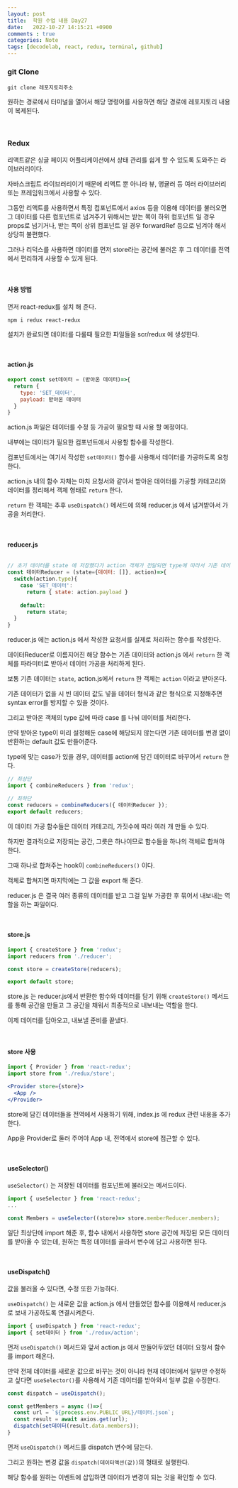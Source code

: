 ```yaml
---
layout: post
title:  학원 수업 내용 Day27
date:   2022-10-27 14:15:21 +0900
comments : true
categories: Note
tags: [decodelab, react, redux, terminal, github]
---
```


### git Clone

```linux
git clone 레포지토리주소
```

원하는 경로에서 터미널을 열어서 해당 명령어를 사용하면 해당 경로에 레포지토리 내용이 복제된다.

<br>

### Redux

리액트같은 싱글 페이지 어플리케이션에서 상태 관리를 쉽게 할 수 있도록 도와주는 라이브러리이다.

자바스크립트 라이브러리이기 때문에 리액트 뿐 아니라 뷰, 앵귤러 등 여러 라이브러리 또는 프레임워크에서 사용할 수 있다.

그동안 리액트를 사용하면서 특정 컴포넌트에서 axios 등을 이용해 데이터를 불러오면 그 데이터를 다른 컴포넌트로 넘겨주기 위해서는 받는 쪽이 하위 컴포넌트 일 경우 props로 넘기거나, 받는 쪽이 상위 컴포넌트 일 경우 forwardRef 등으로 넘겨야 해서 상당히 불편했다.

그러나 리덕스를 사용하면 데이터를 먼저 store라는 공간에 불러온 후 그 데이터를 전역에서 편리하게 사용할 수 있게 된다.

<br>

#### 사용 방법

먼저 react-redux를 설치 해 준다.

```npm
npm i redux react-redux
```

설치가 완료되면 데이터를 다룰때 필요한 파일들을 scr/redux 에 생성한다.

<br>

#### action.js

```javascript
export const set데이터 = (받아온 데이터)=>{
  return {
    type: 'SET_데이터',
    payload: 받아온 데이터
  }
}
```

action.js 파일은 데이터를 수정 등 가공이 필요할 때 사용 할 예정이다.

내부에는 데이터가 필요한 컴포넌트에서 사용할 함수를 작성한다.

컴포넌트에서는 여기서 작성한 `set데이터()` 함수를 사용해서 데이터를 가공하도록 요청한다.

action.js 내의 함수 자체는 마치 요청서와 같아서 받아온 데이터를 가공할 카테고리와 데이터를 정리해서 객체 형태로 `return` 한다.

`return` 한 객체는 추후 `useDispatch()` 메서드에 의해 reducer.js 에서 넘겨받아서 가공을 처리한다.

<br>


#### reducer.js

```javascript

// 초기 데이터를 state 에 저장했다가 action 객체가 전달되면 type에 따라서 기존 데이터 변경
const 데이터Reducer = (state={데이터: []}, action)=>{
  switch(action.type){
    case 'SET_데이터':
      return { state: action.payload }
    
    default:
      return state;
  }
}
```

reducer.js 에는 action.js 에서 작성한 요청서를 실제로 처리하는 함수를 작성한다.

데이터Reducer로 이름지어진 해당 함수는 기존 데이터와 action.js 에서 `return` 한 객체를 파라미터로 받아서 데이터 가공을 처리하게 된다.

보통 기존 데이터는 `state`, action.js에서 `return` 한 객체는 `action` 이라고 받아온다.

기존 데이터가 없을 시 빈 데이터 값도 넣을 데이터 형식과 같은 형식으로 지정해주면 syntax error를 방지할 수 있을 것이다.

그리고 받아온 객체의 type 값에 따라 case 를 나눠 데이터를 처리한다.

만약 받아온 type이 미리 설정해둔 case에 해당되지 않는다면 기존 데이터를 변경 없이 반환하는 default 값도 만들어준다.

type에 맞는 case가 있을 경우, 데이터를 action에 담긴 데이터로 바꾸어서 `return` 한다.

```javascript
// 최상단
import { combineReducers } from 'redux';

// 최하단
const reducers = combineReducers({ 데이터Reducer });
export default reducers;
```

이 데이터 가공 함수들은 데이터 카테고리, 가짓수에 따라 여러 개 만들 수 있다.

하지만 결과적으로 저장되는 공간, 그릇은 하나이므로 함수들을 하나의 객체로 합쳐야 한다.

그때 하나로 합쳐주는 hook이 `combineReducers()` 이다.

객체로 합쳐지면 마지막에는 그 값을 export 해 준다.

reducer.js 은 결국 여러 종류의 데이터를 받고 그걸 일부 가공한 후 묶어서 내보내는 역할을 하는 파일이다.

<br>

#### store.js

```javascript
import { createStore } from 'redux';
import reducers from './reducer';

const store = createStore(reducers);

export default store;
```

store.js 는 reducer.js에서 반환한 함수와 데이터를 담기 위해 `createStore()` 메서드를 통해 공간을 만들고 그 공간을 채워서 최종적으로 내보내는 역할을 한다.

이제 데이터를 담아오고, 내보낼 준비를 끝냈다.

<br>

#### store 사용

```javascript
import { Provider } from 'react-redux';
import store from './redux/store';
```

```jsx
<Provider store={store}>
  <App />
</Provider>
```

store에 담긴 데이터들을 전역에서 사용하기 위해, index.js 에 redux 관련 내용을 추가한다.

App을 Provider로 둘러 주어야 App 내, 전역에서 store에 접근할 수 있다.

<br>

#### useSelector()

`useSelector()` 는 저장된 데이터를 컴포넌트에 불러오는 메서드이다.

```javascript
import { useSelector } from 'react-redux';
...

const Members = useSelector((store)=> store.memberReducer.members);
```

일단 최상단에 import 해준 후, 함수 내에서 사용하면 store 공간에 저장된 모든 데이터를 받아올 수 있는데, 원하는 특정 데이터를 골라서 변수에 담고 사용하면 된다.

<br>

#### useDispatch()

값을 불러올 수 있다면, 수정 또한 가능하다.

`useDispatch()` 는 새로운 값을 action.js 에서 만들었던 함수를 이용해서 reducer.js 로 보내 가공하도록 연결시켜준다.

```javascript
import { useDispatch } from 'react-redux';
import { set데이터 } from './redux/action';
```

먼저 `useDispatch()` 메서드와 앞서 action.js 에서 만들어두었던 데이터 요청서 함수를 import 해온다.

만약 전체 데이터를 새로운 값으로 바꾸는 것이 아니라 현재 데이터에서 일부만 수정하고 싶다면 `useSelector()`를 사용해서 기존 데이터를 받아와서 일부 값을 수정한다.

```javascript
const dispatch = useDispatch();

const getMembers = async ()=>{
  const url = `${process.env.PUBLIC_URL}/데이터.json`;
  const result = await axios.get(url);
  dispatch(set데이터(result.data.members));
}
```

먼저 `useDispatch()` 메서드를 dispatch 변수에 담는다.

그리고 원하는 변경 값을 `dispatch(데이터액션(값))`의 형태로 실행한다.

해당 함수를 원하는 이벤트에 삽입하면 데이터가 변경이 되는 것을 확인할 수 있다.

<br>